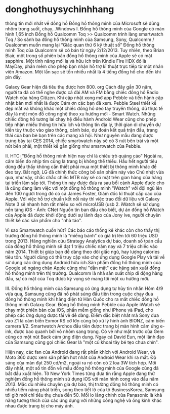 donghothuysychinhhang
=====================

thông tin mới nhất về đồng hồ
Đồng hồ thông minh của Microsoft sẽ dùng nhôm trong suốt, chạy...Windows
I. Đồng hồ thông minh của Google có màn hình 1,65 inch
Đồng hồ Qualcomm Toq >> Qualcomm trình làng smartwatch Toq / So sánh ba đồng hồ thông minh của Samsung, Sony, Qualcomm / Qualcomm muốn mang lại “Giác quan thứ 6 kỹ thuật số” Đồng hồ thông minh Toq của Qualcomm sẽ có bán từ ngày 2/12/2013. Tuy nhiên, theo Brian Blair, một trong số phiên bản đồng hồ thông minh của Apple sẽ có mặt sapphire. Một tính năng mới lạ và hữu ích trên Kindle Fire HDX đó là MayDay, phần mềm cho phép bạn nhận hỗ trợ kĩ thuật trực tiếp từ một nhân viên Amazon. Một lần sạc sẽ tốn nhiều nhất là 4 tiếng đồng hồ cho đến khi pin đầy.

Galaxy Gear hiện đã tiêu thụ được hơn 800. org Cách đây gần 30 năm, người ta đã có thể nghe được cả đài AM và FM bằng chiếc đồng hồ Radio Watch của hãng Citizen. Khi cập nhật xong mở app Pebble và tiến hành cập nhật bản mới nhất là được Cám ơn các bạn đã xem. Pebble Steel thiết kế đẹp mắt và không khác một chiếc đồng hồ đeo tay truyền thống, dù thực tế đây là một món đồ công nghệ theo xu hướng mới - Smart Watch. Những chiếc đông hồ tương lai chạy hệ điều hành Android Wear cũng cho phép tiếp nhận nhiều thông tin hữu ích và thông tin địa lý, thời gian di chuyển dự kiến tùy thuộc vào giao thông, cảnh báo, dự đoán kết quả trận đấu, trạng thái của bạn bè bạn trên các mạng xã hội. Như nguyên mẫu đang được trưng bày tại CES 2014, chiếc smartwatch này sẽ có 3 nút bên trái và một nút bên phải, một thiết kế gần giống như smartwatch của Pebble.

II. HTC: "Đồng hồ thông minh hiện nay chỉ là chiêu trò quảng cáo"
Ngoài ra, cảm biến đo nhịp tim cũng là trang bị không thể thiếu. Hầu hết người tiêu dùng đều thấy không cần thiết phải mua một thiết bị thông minh khác để đeo tay. Bất ngờ, LG đã chính thức công bố sản phẩm này vào Chủ nhật vừa qua, như vậy, chắc chắc chiếc MTB này sẽ có mặt trên gian hàng của hãng tại triển lãm sắp tới. Thông tin này được đưa ra sau bối cảnh Apple được cho là cũng đang làm việc với một đồng hồ thông minh "iWatch" với đội ngũ lên đến 100 người trong đó có cả James Foster, Giám đốc kĩ thuật cấp cao của Apple. Với việc hỗ trợ chuẩn kết nối này thì việc trao đổi dữ liệu với Galaxy Note 3 sẽ nhanh hơn rất nhiều so với microUSB (usb 2. iWatch sẽ sử dụng nền tảng iOS - Ảnh: CNet Nguồn tin ban đầu cho biết, dự án đồng hồ iWatch của Apple đã được khởi động dưới sự lãnh đạo của Jony Ive, người chuyên thiết kế các sản phẩm cho "nhà táo".

Vì sao Smartwatch cuốn hút? Các báo cáo thống kê khác còn cho thấy thị trường đồng hồ thông minh là “miếng bánh” có giá trị lên tới 60 triệu USD trong 2013. Hãng nghiên cứu Strategy Analytics dự báo, doanh số toàn cầu của đồng hồ thông minh sẽ đạt 1 triệu chiếc năm nay và 7 triệu chiếc vào năm 2014. Thiết bị giúp bạn dễ dàng theo dõi giấc ngủ, hay lượng calories tiêu tốn. Người dùng có thể truy cập vào chợ ứng dụng Google Play và tải về sử dụng các ứng dụng Android hữu ích.Sản phẩm đồng hồ thông minh của Google sẽ ngáng chân Apple cũng như "dằn mặt" các hãng sản xuất đồng hồ thông minh trên thị trường. Qualcomm là nhà sản xuất chip di động hàng đầu, sự có mặt của Toq được kỳ vọng sẽ mang tới một xu hướng mới.

III. Đồng hồ thông minh của Samsung có ứng dụng tự hủy tin nhắn
Hôm 4/9 vừa qua, Samsung cũng đã nổ phát súng đầu tiên trong cuộc chạy đua đồng hồ thông minh khi hãng điện tử Hàn Quốc cho ra mắt chiếc đồng hồ thông minh Galaxy Gear. Đồng hồ thông minh Pebble của Apple iWatch sẽ chạy một phiên bản của iOS, phần mềm giống như iPhone và iPad, cho phép các ứng dụng được tải về dễ dàng. Điểm đặc biệt nhất mà Sony đưa vào Z1 là cảm biến Exmor RS cỡ lớn cùng bộ xử lý hình ảnh BIONZ, cảm biến camera 1/2. Smartwatch Archos đầu tiên được trang bị màn hình cảm ứng e-ink, được bao quanh bởi vỏ nhôm sang trọng. Có vẻ như mặt trước của Gem cũng có một nút Back cảm ứng điện dung. Ngay cả David Eun, một lãnh đạo của Samsung cũng gọi chiếc Gear là "một củ khoai tây bé tẹo chưa chín".

Hiện nay, các fan của Android đang rất phấn khích với Android Wear, và Moto 360 được xem sản phẩm hot nhất của Android Wear khi ra mắt. Độ sáng của màn đạt 250 cd/m2, ngoài ra nó còn có 2 loa 3W tích hợp. Mới đây nhất, một số tin đồn về mẫu đồng hồ thông minh của Google cũng đã bắt đầu xuất hiện. Tờ New York Times từng đưa tin rằng Apple đang thử nghiệm đồng hồ thông minh sử dụng iOS với màn hình cong vào đầu năm 2013. Mặc dù nhiều chuyên gia dự báo, thị trường đồng hồ thông minh có nhiều tiềm năng phát triển, song theo tiết lộ của tờ BusinessKorea, Samsung tới giờ mới chỉ tiêu thụ chưa đến 50. Mối lo lắng chính của Panasonic là khả năng tương thích của các ứng dụng với những công nghệ và ống kính khác nhau được trang bị cho máy ảnh.
